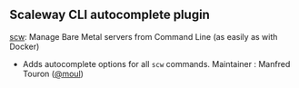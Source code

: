 ## Scaleway CLI autocomplete plugin
[scw](https://github.com/scaleway/scaleway-cli): Manage Bare Metal servers from Command Line (as easily as with Docker)
- Adds autocomplete options for all `scw` commands.
Maintainer : Manfred Touron ([@moul](https://github.com/moul))
